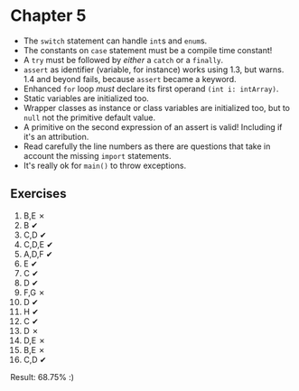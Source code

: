 Chapter 5
=========

* The `switch` statement can handle `int`s and `enum`s.
* The constants on `case` statement must be a compile time constant!
* A `try` must be followed by _either_ a `catch` or a `finally`.
* `assert` as identifier (variable, for instance) works using 1.3, but warns. 1.4 and beyond fails, because `assert` became a keyword.
* Enhanced `for` loop _must_ declare its first operand `(int i: intArray)`.
* Static variables are initialized too.
* Wrapper classes as instance or class variables are initialized too, but to `null` not the primitive default value.
* A primitive on the second expression of an assert is valid! Including if it's an attribution.
* Read carefully the line numbers as there are questions that take in account the missing `import` statements.
* It's really ok for `main()` to throw exceptions.

Exercises
---------

1.  B,E   ✗
2.  B     ✔
3.  C,D   ✔
4.  C,D,E ✔
5.  A,D,F ✔
6.  E     ✔
7.  C     ✔
8.  D     ✔
9.  F,G   ✗
10. D     ✔
11. H     ✔
12. C     ✔
13. D     ✗
14. D,E   ✗
15. B,E   ✗
16. C,D   ✔

Result: 68.75% :)
